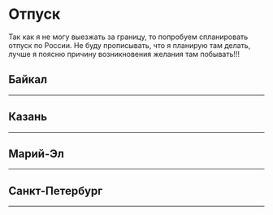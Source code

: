 # Отпуск
Так как я не могу выезжать за границу, то попробуем спланировать отпуск по России. Не буду прописывать, что я планирую там делать, лучше я поясню причину возникновения желания там побывать!!!

## Байкал 
___

## Казань
___

## Марий-Эл
___

## Санкт-Петербург
___
